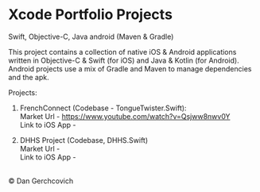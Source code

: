 # Xcode Portfolio Projects
 Swift, Objective-C, Java android (Maven & Gradle)

This project contains a collection of native iOS & Android applications written in Objective-C & Swift (for iOS) and Java & Kotlin (for Android). Android projects use a mix of Gradle and Maven to manage dependencies and the apk.

Projects: 
1. FrenchConnect (Codebase - TongueTwister.Swift):  <br />
Market Url - https://www.youtube.com/watch?v=Qsjww8nwv0Y <br />
Link to iOS App - <br />

2. DHHS Project (Codebase, DHHS.Swift)<br />
Market Url - <br />
Link to iOS App - <br />

<br />
© Dan Gerchcovich
